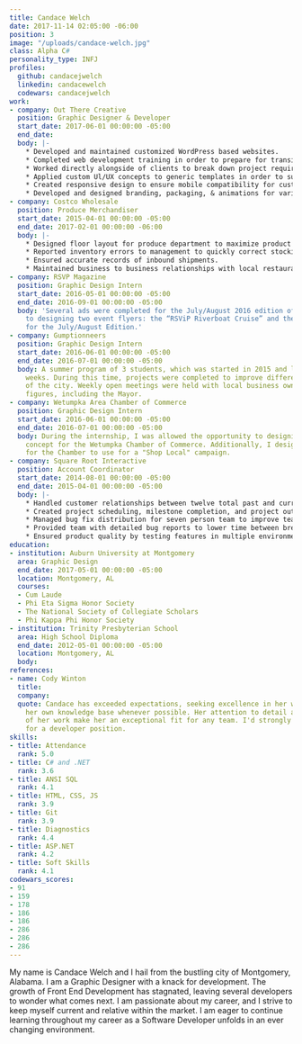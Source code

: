 ```yaml
---
title: Candace Welch
date: 2017-11-14 02:05:00 -06:00
position: 3
image: "/uploads/candace-welch.jpg"
class: Alpha C#
personality_type: INFJ
profiles:
  github: candacejwelch
  linkedin: candacewelch
  codewars: candacejwelch
work:
- company: Out There Creative
  position: Graphic Designer & Developer
  start_date: 2017-06-01 00:00:00 -05:00
  end_date: 
  body: |-
    * Developed and maintained customized WordPress based websites.
    * Completed web development training in order to prepare for transitioning into a primarily development role.
    * Worked directly alongside of clients to break down project requirements and manage task creation.
    * Applied custom Ul/UX concepts to generic templates in order to successfully satisfy customer requirements
    * Created responsive design to ensure mobile compatibility for custom websites.
    * Developed and designed branding, packaging, & animations for various projects.
- company: Costco Wholesale
  position: Produce Merchandiser
  start_date: 2015-04-01 00:00:00 -05:00
  end_date: 2017-02-01 00:00:00 -06:00
  body: |-
    * Designed floor layout for produce department to maximize product turnover.
    * Reported inventory errors to management to quickly correct stocking issues and avoid runaway over/under stocking.
    * Ensured accurate records of inbound shipments.
    * Maintained business to business relationships with local restaurants in order to promote Costco community involvement.
- company: RSVP Magazine
  position: Graphic Design Intern
  start_date: 2016-05-01 00:00:00 -05:00
  end_date: 2016-09-01 00:00:00 -05:00
  body: 'Several ads were completed for the July/August 2016 edition of RSVP. In addition
    to designing two event flyers: the “RSViP Riverboat Cruise” and the Release Party
    for the July/August Edition.'
- company: Gumptionneers
  position: Graphic Design Intern
  start_date: 2016-06-01 00:00:00 -05:00
  end_date: 2016-07-01 00:00:00 -05:00
  body: A summer program of 3 students, which was started in 2015 and last 6 to 8
    weeks. During this time, projects were completed to improve different aspects
    of the city. Weekly open meetings were held with local business owners and community
    figures, including the Mayor.
- company: Wetumpka Area Chamber of Commerce
  position: Graphic Design Intern
  start_date: 2016-06-01 00:00:00 -05:00
  end_date: 2016-07-01 00:00:00 -05:00
  body: During the internship, I was allowed the opportunity to designing a new Billboard
    concept for the Wetumpka Chamber of Commerce. Additionally, I designed a banner
    for the Chamber to use for a "Shop Local" campaign.
- company: Square Root Interactive
  position: Account Coordinator
  start_date: 2014-08-01 00:00:00 -05:00
  end_date: 2015-04-01 00:00:00 -05:00
  body: |-
    * Handled customer relationships between twelve total past and current accounts.
    * Created project scheduling, milestone completion, and project outlook reports to accurately determine the health of the project.
    * Managed bug fix distribution for seven person team to improve team efficiency.
    * Provided team with detailed bug reports to lower time between breaks and fixes.
    * Ensured product quality by testing features in multiple environments.
education:
- institution: Auburn University at Montgomery
  area: Graphic Design
  end_date: 2017-05-01 00:00:00 -05:00
  location: Montgomery, AL
  courses:
  - Cum Laude
  - Phi Eta Sigma Honor Society
  - The National Society of Collegiate Scholars
  - Phi Kappa Phi Honor Society
- institution: Trinity Presbyterian School
  area: High School Diploma
  end_date: 2012-05-01 00:00:00 -05:00
  location: Montgomery, AL
  body: 
references:
- name: Cody Winton
  title: 
  company: 
  quote: Candace has exceeded expectations, seeking excellence in her work and advancing
    her own knowledge base whenever possible. Her attention to detail and the quality
    of her work make her an exceptional fit for any team. I'd strongly recommend Candace
    for a developer position.
skills:
- title: Attendance
  rank: 5.0
- title: C# and .NET
  rank: 3.6
- title: ANSI SQL
  rank: 4.1
- title: HTML, CSS, JS
  rank: 3.9
- title: Git
  rank: 3.9
- title: Diagnostics
  rank: 4.4
- title: ASP.NET
  rank: 4.2
- title: Soft Skills
  rank: 4.1
codewars_scores:
- 91
- 159
- 178
- 186
- 186
- 286
- 286
- 286
---
```


My name is Candace Welch and I hail from the bustling city of Montgomery, Alabama. I am a Graphic Designer with a knack for development. The growth of Front End Development has stagnated, leaving several developers to wonder what comes next. I am passionate about my career, and I strive to keep myself current and relative within the market. I am eager to continue learning throughout my career as a Software Developer unfolds in an ever changing environment.